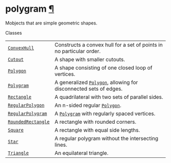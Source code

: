 # polygram [¶](https://docs.manim.community/en/stable/reference/manim.mobject.geometry.polygram.html\#module-manim.mobject.geometry.polygram "Link to this heading")

Mobjects that are simple geometric shapes.

Classes

|     |     |
| --- | --- |
| [`ConvexHull`](https://docs.manim.community/en/stable/reference/manim.mobject.geometry.polygram.ConvexHull.html#manim.mobject.geometry.polygram.ConvexHull "manim.mobject.geometry.polygram.ConvexHull") | Constructs a convex hull for a set of points in no particular order. |
| [`Cutout`](https://docs.manim.community/en/stable/reference/manim.mobject.geometry.polygram.Cutout.html#manim.mobject.geometry.polygram.Cutout "manim.mobject.geometry.polygram.Cutout") | A shape with smaller cutouts. |
| [`Polygon`](https://docs.manim.community/en/stable/reference/manim.mobject.geometry.polygram.Polygon.html#manim.mobject.geometry.polygram.Polygon "manim.mobject.geometry.polygram.Polygon") | A shape consisting of one closed loop of vertices. |
| [`Polygram`](https://docs.manim.community/en/stable/reference/manim.mobject.geometry.polygram.Polygram.html#manim.mobject.geometry.polygram.Polygram "manim.mobject.geometry.polygram.Polygram") | A generalized [`Polygon`](https://docs.manim.community/en/stable/reference/manim.mobject.geometry.polygram.Polygon.html#manim.mobject.geometry.polygram.Polygon "manim.mobject.geometry.polygram.Polygon"), allowing for disconnected sets of edges. |
| [`Rectangle`](https://docs.manim.community/en/stable/reference/manim.mobject.geometry.polygram.Rectangle.html#manim.mobject.geometry.polygram.Rectangle "manim.mobject.geometry.polygram.Rectangle") | A quadrilateral with two sets of parallel sides. |
| [`RegularPolygon`](https://docs.manim.community/en/stable/reference/manim.mobject.geometry.polygram.RegularPolygon.html#manim.mobject.geometry.polygram.RegularPolygon "manim.mobject.geometry.polygram.RegularPolygon") | An n-sided regular [`Polygon`](https://docs.manim.community/en/stable/reference/manim.mobject.geometry.polygram.Polygon.html#manim.mobject.geometry.polygram.Polygon "manim.mobject.geometry.polygram.Polygon"). |
| [`RegularPolygram`](https://docs.manim.community/en/stable/reference/manim.mobject.geometry.polygram.RegularPolygram.html#manim.mobject.geometry.polygram.RegularPolygram "manim.mobject.geometry.polygram.RegularPolygram") | A [`Polygram`](https://docs.manim.community/en/stable/reference/manim.mobject.geometry.polygram.Polygram.html#manim.mobject.geometry.polygram.Polygram "manim.mobject.geometry.polygram.Polygram") with regularly spaced vertices. |
| [`RoundedRectangle`](https://docs.manim.community/en/stable/reference/manim.mobject.geometry.polygram.RoundedRectangle.html#manim.mobject.geometry.polygram.RoundedRectangle "manim.mobject.geometry.polygram.RoundedRectangle") | A rectangle with rounded corners. |
| [`Square`](https://docs.manim.community/en/stable/reference/manim.mobject.geometry.polygram.Square.html#manim.mobject.geometry.polygram.Square "manim.mobject.geometry.polygram.Square") | A rectangle with equal side lengths. |
| [`Star`](https://docs.manim.community/en/stable/reference/manim.mobject.geometry.polygram.Star.html#manim.mobject.geometry.polygram.Star "manim.mobject.geometry.polygram.Star") | A regular polygram without the intersecting lines. |
| [`Triangle`](https://docs.manim.community/en/stable/reference/manim.mobject.geometry.polygram.Triangle.html#manim.mobject.geometry.polygram.Triangle "manim.mobject.geometry.polygram.Triangle") | An equilateral triangle. |